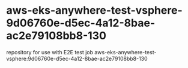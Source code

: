 # aws-eks-anywhere-test-vsphere-9d06760e-d5ec-4a12-8bae-ac2e79108bb8-130
repository for use with E2E test job aws-eks-anywhere-test-vsphere:9d06760e-d5ec-4a12-8bae-ac2e79108bb8-130
